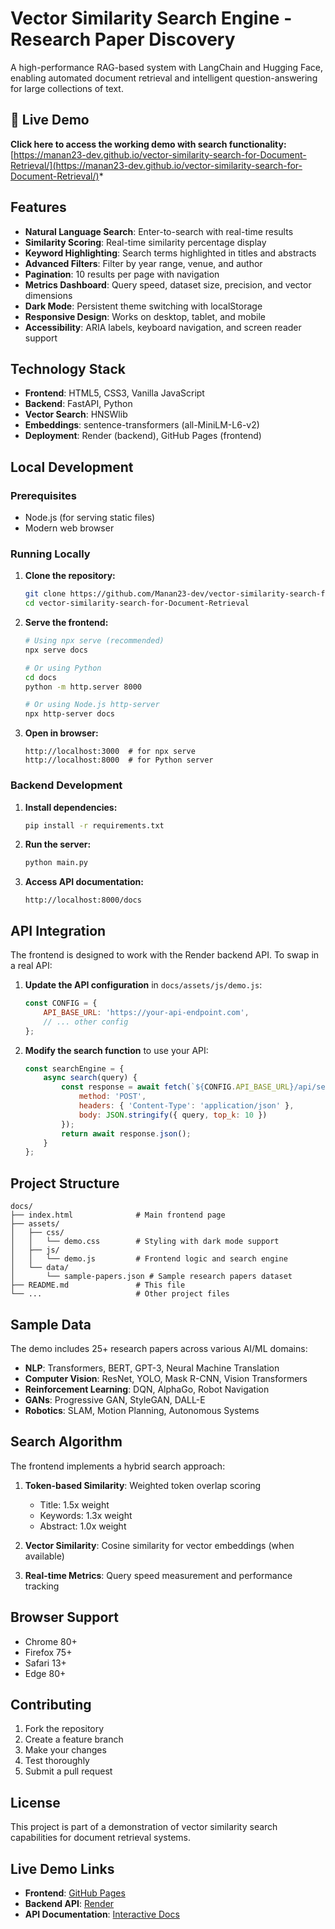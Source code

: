 # Vector Similarity Search Engine - Research Paper Discovery

A high-performance RAG-based system with LangChain and Hugging Face, enabling automated document retrieval and intelligent question-answering for large collections of text.

## 🚀 Live Demo

**Click here to access the working demo with search functionality:**
[https://manan23-dev.github.io/vector-similarity-search-for-Document-Retrieval/](https://manan23-dev.github.io/vector-similarity-search-for-Document-Retrieval/)*



## Features

- **Natural Language Search**: Enter-to-search with real-time results
- **Similarity Scoring**: Real-time similarity percentage display
- **Keyword Highlighting**: Search terms highlighted in titles and abstracts
- **Advanced Filters**: Filter by year range, venue, and author
- **Pagination**: 10 results per page with navigation
- **Metrics Dashboard**: Query speed, dataset size, precision, and vector dimensions
- **Dark Mode**: Persistent theme switching with localStorage
- **Responsive Design**: Works on desktop, tablet, and mobile
- **Accessibility**: ARIA labels, keyboard navigation, and screen reader support

## Technology Stack

- **Frontend**: HTML5, CSS3, Vanilla JavaScript
- **Backend**: FastAPI, Python
- **Vector Search**: HNSWlib
- **Embeddings**: sentence-transformers (all-MiniLM-L6-v2)
- **Deployment**: Render (backend), GitHub Pages (frontend)

## Local Development

### Prerequisites
- Node.js (for serving static files)
- Modern web browser

### Running Locally

1. **Clone the repository:**
   ```bash
   git clone https://github.com/Manan23-dev/vector-similarity-search-for-Document-Retrieval.git
   cd vector-similarity-search-for-Document-Retrieval
   ```

2. **Serve the frontend:**
   ```bash
   # Using npx serve (recommended)
   npx serve docs
   
   # Or using Python
   cd docs
   python -m http.server 8000
   
   # Or using Node.js http-server
   npx http-server docs
   ```

3. **Open in browser:**
   ```
   http://localhost:3000  # for npx serve
   http://localhost:8000  # for Python server
   ```

### Backend Development

1. **Install dependencies:**
   ```bash
   pip install -r requirements.txt
   ```

2. **Run the server:**
   ```bash
   python main.py
   ```

3. **Access API documentation:**
   ```
   http://localhost:8000/docs
   ```

## API Integration

The frontend is designed to work with the Render backend API. To swap in a real API:

1. **Update the API configuration** in `docs/assets/js/demo.js`:
   ```javascript
   const CONFIG = {
       API_BASE_URL: 'https://your-api-endpoint.com',
       // ... other config
   };
   ```

2. **Modify the search function** to use your API:
   ```javascript
   const searchEngine = {
       async search(query) {
           const response = await fetch(`${CONFIG.API_BASE_URL}/api/search`, {
               method: 'POST',
               headers: { 'Content-Type': 'application/json' },
               body: JSON.stringify({ query, top_k: 10 })
           });
           return await response.json();
       }
   };
   ```

## Project Structure

```
docs/
├── index.html              # Main frontend page
├── assets/
│   ├── css/
│   │   └── demo.css        # Styling with dark mode support
│   ├── js/
│   │   └── demo.js         # Frontend logic and search engine
│   └── data/
│       └── sample-papers.json # Sample research papers dataset
├── README.md               # This file
└── ...                     # Other project files
```

## Sample Data

The demo includes 25+ research papers across various AI/ML domains:
- **NLP**: Transformers, BERT, GPT-3, Neural Machine Translation
- **Computer Vision**: ResNet, YOLO, Mask R-CNN, Vision Transformers
- **Reinforcement Learning**: DQN, AlphaGo, Robot Navigation
- **GANs**: Progressive GAN, StyleGAN, DALL-E
- **Robotics**: SLAM, Motion Planning, Autonomous Systems

## Search Algorithm

The frontend implements a hybrid search approach:

1. **Token-based Similarity**: Weighted token overlap scoring
   - Title: 1.5x weight
   - Keywords: 1.3x weight  
   - Abstract: 1.0x weight

2. **Vector Similarity**: Cosine similarity for vector embeddings (when available)

3. **Real-time Metrics**: Query speed measurement and performance tracking

## Browser Support

- Chrome 80+
- Firefox 75+
- Safari 13+
- Edge 80+

## Contributing

1. Fork the repository
2. Create a feature branch
3. Make your changes
4. Test thoroughly
5. Submit a pull request

## License

This project is part of a demonstration of vector similarity search capabilities for document retrieval systems.

## Live Demo Links

- **Frontend**: [GitHub Pages](https://manan23-dev.github.io/vector-similarity-search-for-Document-Retrieval/docs/)
- **Backend API**: [Render](https://vector-similarity-search-for-document.onrender.com)
- **API Documentation**: [Interactive Docs](https://vector-similarity-search-for-document.onrender.com/docs)
